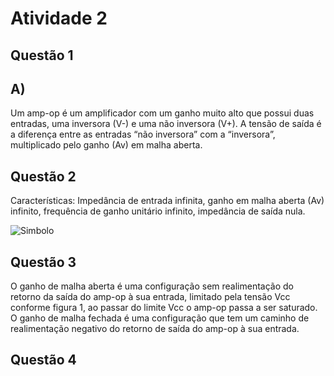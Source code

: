 # Atividade 2

## Questão 1
## A)

Um amp-op é um amplificador com um ganho muito alto que possui duas entradas, uma inversora (V-) e uma não inversora (V+). A tensão de saída é a diferença entre as entradas “não inversora” com a “inversora”, multiplicado pelo ganho (Av) em malha aberta.

## Questão 2

Características: Impedância de entrada infinita, ganho em malha aberta (Av) infinito, frequência de ganho unitário infinito, impedância de saída nula.

![Simbolo](https://github.com/JoaoPedrogrb/ELN22104_2020_2/blob/main/Jo%C3%A3o%20Pedro/Atividade%202/Figuras/simbolo-ampop.jpg)

## Questão 3

  O ganho de malha aberta é uma configuração sem realimentação do retorno da saída do amp-op à sua entrada, limitado pela tensão Vcc conforme figura 1, ao passar do limite Vcc o amp-op passa a ser saturado.
  O ganho de malha fechada é uma configuração que tem um caminho de realimentação negativo do retorno de saída do amp-op à sua entrada.

## Questão 4
